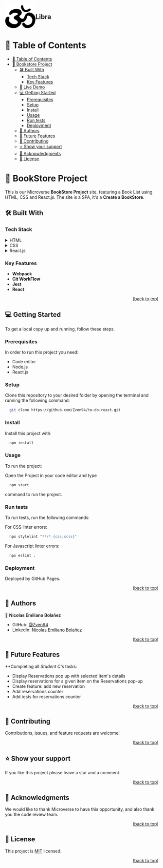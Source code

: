 <a name="readme-top"></a>

<div align="center">
<h2 style="display: flex; align-items: center;"><img src="logo-no-circle.png" alt="logo" width="100"  height="auto" />Libra</h2>
</div>


<!-- TABLE OF CONTENTS -->

# 📗 Table of Contents

- [📗 Table of Contents](#-table-of-contents)
- [📖 Bookstore Project ](#about-project-)
  - [🛠 Built With ](#-built-with-)
    - [Tech Stack ](#tech-stack-)
    - [Key Features ](#key-features-)
  - [🚀 Live Demo ](#-live-demo-)
  - [💻 Getting Started ](#-getting-started-)
    - [Prerequisites](#prerequisites)
    - [Setup](#setup)
    - [Install](#install)
    - [Usage](#usage)
    - [Run tests](#run-tests)
    - [Deployment](#deployment)
  - [👥 Authors ](#-authors-)
  - [🔭 Future Features ](#-future-features-)
  - [🤝 Contributing ](#-contributing-)
  - [⭐️ Show your support ](#️-show-your-support-)
  - [🙏 Acknowledgments ](#-acknowledgments-)
  - [📝 License ](#-license-)

<!-- PROJECT DESCRIPTION -->

# 📖 BookStore Project <a name="about-project"></a>

This is our Microverse **BookStore Project** site, featuring a Book List using HTML, CSS and React.js.
The site is a SPA, it's a **Create a BookStore**.

## 🛠 Built With <a name="built-with"></a>

### Tech Stack <a name="tech-stack"></a>

<details>
  <summary>HTML</summary>
</details>

<details>
  <summary>CSS</summary>
</details>

<details>
  <summary>React.js</summary>
</details>

<!-- Features -->

### Key Features <a name="key-features"></a>

- **Webpack**
- **Git WorkFlow**
- **Jest**
- **React**

<p align="right">(<a href="#readme-top">back to top</a>)</p>

<!-- GETTING STARTED -->

## 💻 Getting Started <a name="getting-started"></a>

To get a local copy up and running, follow these steps.

### Prerequisites

In order to run this project you need:

  - Code editor
  - Node.js
  - React.js

### Setup

Clone this repository to your desired folder by opening the terminal and running the following command:

```sh
  git clone https://github.com/Zven94/to-do-react.git
```
### Install

Install this project with:

```sh
  npm install

```

### Usage

To run the project:

  Open the Project in your code editor and type
  
  ```sh
    npm start
  ```

  command to run the project.

### Run tests

To run tests, run the following commands:

  For CSS linter errors:

```sh
  npx stylelint "**/*.{css,scss}"

```
For Javascript linter errors:

```sh
  npx eslint .

```

### Deployment

Deployed by GitHub Pages.

<p align="right">(<a href="#readme-top">back to top</a>)</p>

<!-- AUTHORS -->

## 👥 Authors <a name="authors"></a>

👤 **Nicolas Emiliano Bolañez**

- GitHub: [@Zven94](https://github.com/Zven94)
- LinkedIn: [Nicolas Emiliano Bolañez](https://www.linkedin.com/in/nicolas-bola%C3%B1ez-520372222/)


<p align="right">(<a href="#readme-top">back to top</a>)</p>

<!-- FUTURE FEATURES -->

## 🔭 Future Features <a name="future-features"></a>

**Completing all _Student C's_ tasks:
 * Display Reservations pop up with selected item's details
 * Display reservations for a given item on the Reservations pop-up
 * Create feature: add new reservation
 * Add reservations counter
 * Add tests for reservations counter

<p align="right">(<a href="#readme-top">back to top</a>)</p>

<!-- CONTRIBUTING -->

## 🤝 Contributing <a name="contributing"></a>

Contributions, issues, and feature requests are welcome!

<p align="right">(<a href="#readme-top">back to top</a>)</p>

<!-- SUPPORT -->

## ⭐️ Show your support <a name="support"></a>

If you like this project please leave a star and a comment.

<p align="right">(<a href="#readme-top">back to top</a>)</p>

<!-- ACKNOWLEDGEMENTS -->

## 🙏 Acknowledgments <a name="acknowledgements"></a>

We would like to thank Microverse to have this opportunity, and also thank you the code review team. 

<p align="right">(<a href="#readme-top">back to top</a>)</p>

<!-- LICENSE -->

## 📝 License <a name="license"></a>

This project is [MIT](./LICENSE.md) licensed.

<p align="right">(<a href="https://github.com/Zven94/Bookstore/blob/dev-page/LICENSE">back to top</a>)</p>
